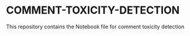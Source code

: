 # COMMENT-TOXICITY-DETECTION
This repository contains the Notebook file for comment toxicity detection

